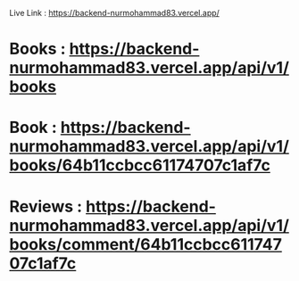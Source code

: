 Live Link : https://backend-nurmohammad83.vercel.app/

# Books : https://backend-nurmohammad83.vercel.app/api/v1/books
# Book : https://backend-nurmohammad83.vercel.app/api/v1/books/64b11ccbcc61174707c1af7c
# Reviews : https://backend-nurmohammad83.vercel.app/api/v1/books/comment/64b11ccbcc61174707c1af7c

